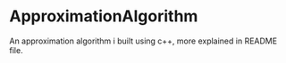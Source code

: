 # ApproximationAlgorithm
An approximation algorithm i built using c++, more explained in README file.
